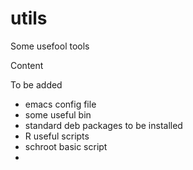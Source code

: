 # utils
Some usefool tools

Content

To be added
* emacs config file
* some useful bin
* standard deb packages to be installed
* R useful scripts
* schroot basic script
* 
